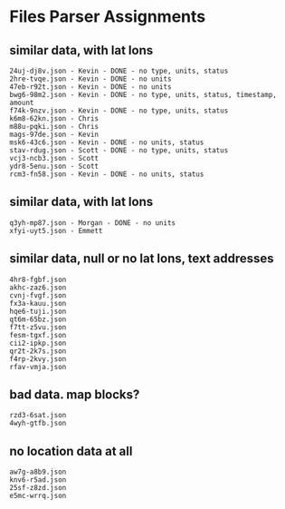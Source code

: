 # Files Parser Assignments

## similar data, with lat lons
```
24uj-dj8v.json - Kevin - DONE - no type, units, status
2hre-tvqe.json - Kevin - DONE - no units
47eb-r92t.json - Kevin - DONE - no units
bwg6-98m2.json - Kevin - DONE - no type, units, status, timestamp, amount
f74k-9nzv.json - Kevin - DONE - no type, units, status
k6m8-62kn.json - Chris
m88u-pqki.json - Chris
mags-97de.json - Kevin
msk6-43c6.json - Kevin - DONE - no units, status
stav-rdug.json - Scott - DONE - no type, units, status
vcj3-ncb3.json - Scott
ydr8-5enu.json - Scott
rcm3-fn58.json - Kevin - DONE - no units, status
```

## similar data, with lat lons
```
q3yh-mp87.json - Morgan - DONE - no units
xfyi-uyt5.json - Emmett
```
## similar data, null or no lat lons, text addresses
```
4hr8-fgbf.json
akhc-zaz6.json
cvnj-fvgf.json
fx3a-kauu.json
hqe6-tuji.json
qt6m-65bz.json
f7tt-z5vu.json
fesm-tgxf.json
cii2-ipkp.json
qr2t-2k7s.json
f4rp-2kvy.json
rfav-vmja.json
```

## bad data. map blocks?
```
rzd3-6sat.json
4wyh-gtfb.json
```

## no location data at all
```
aw7g-a8b9.json
knv6-r5ad.json
25sf-z8zd.json
e5mc-wrrq.json
```
